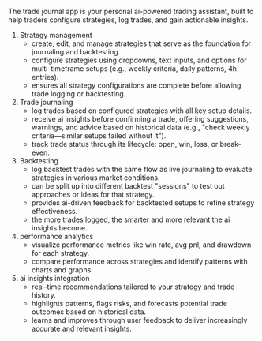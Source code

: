 The trade journal app is your personal ai-powered trading assistant, built to help traders configure strategies, log trades, and gain actionable insights.

1. Strategy management
   - create, edit, and manage strategies that serve as the foundation for journaling and backtesting.
   - configure strategies using dropdowns, text inputs, and options for multi-timeframe setups (e.g., weekly criteria, daily patterns, 4h entries).
   - ensures all strategy configurations are complete before allowing trade logging or backtesting.
2. Trade journaling
   - log trades based on configured strategies with all key setup details.
   - receive ai insights before confirming a trade, offering suggestions, warnings, and advice based on historical data (e.g., "check weekly criteria—similar setups failed without it").
   - track trade status through its lifecycle: open, win, loss, or break-even.
3. Backtesting
   - log backtest trades with the same flow as live journaling to evaluate strategies in various market conditions.
   - can be split up into different backtest "sessions" to test out approaches or ideas for that strategy.
   - provides ai-driven feedback for backtested setups to refine strategy effectiveness.
   - the more trades logged, the smarter and more relevant the ai insights become.
4. performance analytics
   - visualize performance metrics like win rate, avg pnl, and drawdown for each strategy.
   - compare performance across strategies and identify patterns with charts and graphs.
5. ai insights integration
   - real-time recommendations tailored to your strategy and trade history.
   - highlights patterns, flags risks, and forecasts potential trade outcomes based on historical data.
   - learns and improves through user feedback to deliver increasingly accurate and relevant insights.

